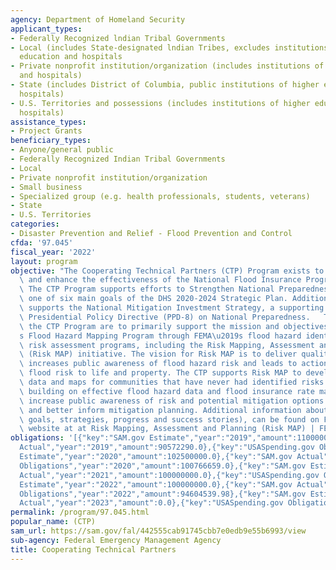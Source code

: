 ```yaml
---
agency: Department of Homeland Security
applicant_types:
- Federally Recognized lndian Tribal Governments
- Local (includes State-designated lndian Tribes, excludes institutions of higher
  education and hospitals
- Private nonprofit institution/organization (includes institutions of higher education
  and hospitals)
- State (includes District of Columbia, public institutions of higher education and
  hospitals)
- U.S. Territories and possessions (includes institutions of higher education and
  hospitals)
assistance_types:
- Project Grants
beneficiary_types:
- Anyone/general public
- Federally Recognized Indian Tribal Governments
- Local
- Private nonprofit institution/organization
- Small business
- Specialized group (e.g. health professionals, students, veterans)
- State
- U.S. Territories
categories:
- Disaster Prevention and Relief - Flood Prevention and Control
cfda: '97.045'
fiscal_year: '2022'
layout: program
objective: "The Cooperating Technical Partners (CTP) Program exists to strengthen\
  \ and enhance the effectiveness of the National Flood Insurance Program (NFIP).\
  \ The CTP Program supports efforts to Strengthen National Preparedness and Resilience,\
  \ one of six main goals of the DHS 2020-2024 Strategic Plan. Additionally, the program\
  \ supports the National Mitigation Investment Strategy, a supporting document to\
  \ Presidential Policy Directive (PPD-8) on National Preparedness.   The goals of\
  \ the CTP Program are to primarily support the mission and objectives of the NFIP\u2019\
  s Flood Hazard Mapping Program through FEMA\u2019s flood hazard identification and\
  \ risk assessment programs, including the Risk Mapping, Assessment and Planning\
  \ (Risk MAP) initiative. The vision for Risk MAP is to deliver quality data that\
  \ increases public awareness of flood hazard risk and leads to action that reduces\
  \ flood risk to life and property. The CTP supports Risk MAP to develop flood hazard\
  \ data and maps for communities that have never had identified risks as well as\
  \ building on effective flood hazard data and flood insurance rate maps (FIRMS);\
  \ increase public awareness of risk and potential mitigation options to reduce risk\
  \ and better inform mitigation planning. Additional information about Risk MAP (including\
  \ goals, strategies, progress and success stories), can be found on FEMA\u2019s\
  \ website at at Risk Mapping, Assessment and Planning (Risk MAP) | FEMA.gov."
obligations: '[{"key":"SAM.gov Estimate","year":"2019","amount":110000000.0},{"key":"SAM.gov
  Actual","year":"2019","amount":90572290.0},{"key":"USASpending.gov Obligations","year":"2019","amount":88583991.0},{"key":"SAM.gov
  Estimate","year":"2020","amount":102500000.0},{"key":"SAM.gov Actual","year":"2020","amount":102299842.0},{"key":"USASpending.gov
  Obligations","year":"2020","amount":100766659.0},{"key":"SAM.gov Estimate","year":"2021","amount":100000000.0},{"key":"SAM.gov
  Actual","year":"2021","amount":100000000.0},{"key":"USASpending.gov Obligations","year":"2021","amount":100172258.0},{"key":"SAM.gov
  Estimate","year":"2022","amount":100000000.0},{"key":"SAM.gov Actual","year":"2022","amount":100000000.0},{"key":"USASpending.gov
  Obligations","year":"2022","amount":94604539.98},{"key":"SAM.gov Estimate","year":"2023","amount":100000000.0},{"key":"SAM.gov
  Actual","year":"2023","amount":0.0},{"key":"USASpending.gov Obligations","year":"2023","amount":-990852.12}]'
permalink: /program/97.045.html
popular_name: (CTP)
sam_url: https://sam.gov/fal/442555cab91745cbb7e0edb9e55b6993/view
sub-agency: Federal Emergency Management Agency
title: Cooperating Technical Partners
---
```

